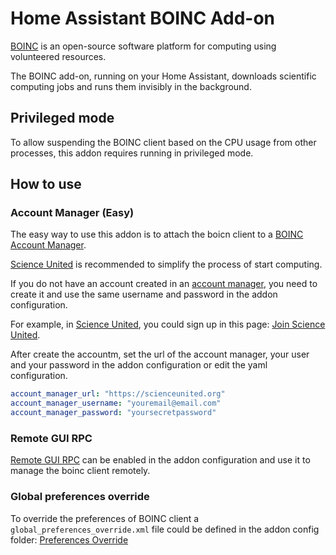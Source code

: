 # Home Assistant BOINC Add-on

[BOINC](https://boinc.berkeley.edu) is an open-source software platform for computing using volunteered resources.

The BOINC add-on, running on your Home Assistant, downloads scientific computing jobs and runs them invisibly in the background.

## Privileged mode

To allow suspending the BOINC client based on the CPU usage from other processes, this addon requires running in privileged mode.

## How to use

### Account Manager (Easy)

The easy way to use this addon is to attach the boicn client to a [BOINC Account Manager](https://boinc.berkeley.edu/wiki/Account_managers).

[Science United](https://scienceunited.org) is recommended to simplify the process of start computing.

If you do not have an account created in an [account manager](https://boinc.berkeley.edu/wiki/Account_managers), you need to create it and use the same username and password in the addon configuration.

For example, in [Science United](https://scienceunited.org), you could sign up in this page: [Join Science United](https://scienceunited.org/su_join.php).

After create the accountm, set the url of the account manager, your user and your password in the addon configuration or edit the yaml configuration.

```yaml
account_manager_url: "https://scienceunited.org"
account_manager_username: "youremail@email.com"
account_manager_password: "yoursecretpassword"
```

### Remote GUI RPC

[Remote GUI RPC](https://boinc.berkeley.edu/wiki/Controlling_BOINC_remotely) can be enabled in the addon configuration and use it to manage the boinc client remotely.

### Global preferences override

To override the preferences of BOINC client a `global_preferences_override.xml` file could be defined in the addon config folder: [Preferences Override](
https://github.com/BOINC/boinc/wiki/PrefsOverride)